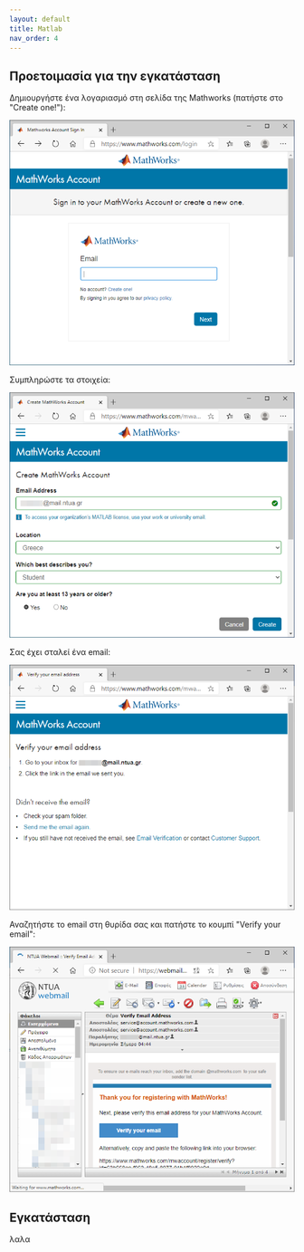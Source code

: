```yaml
---
layout: default
title: Matlab
nav_order: 4
---
```


## Προετοιμασία για την εγκατάσταση

Δημιουργήστε ένα λογαριασμό στη σελίδα της Mathworks (πατήστε στο "Create one!"):

![](assets/img/matlab-setup/mathworks00.png)

Συμπληρώστε τα στοιχεία:

![](assets/img/matlab-setup/mathworks01.png)

Σας έχει σταλεί ένα email:

![](assets/img/matlab-setup/mathworks02.png)

Αναζητήστε το email στη θυρίδα σας και πατήστε το κουμπί "Verify your email":

![](assets/img/matlab-setup/mathworks03.png)

## Εγκατάσταση

λαλα
